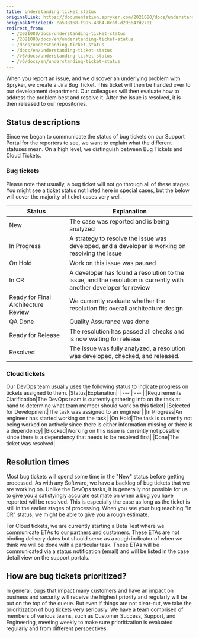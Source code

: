 ```yaml
---
title: Understanding ticket status
originalLink: https://documentation.spryker.com/2021080/docs/understanding-ticket-status
originalArticleId: ca538168-f995-48b4-8caf-d295647d2701
redirect_from:
  - /2021080/docs/understanding-ticket-status
  - /2021080/docs/en/understanding-ticket-status
  - /docs/understanding-ticket-status
  - /docs/en/understanding-ticket-status
  - /v6/docs/understanding-ticket-status
  - /v6/docs/en/understanding-ticket-status
---
```


When you report an issue, and we discover an underlying problem with Spryker, we create a Jira Bug Ticket. This ticket will then be handed over to our development department. Our colleagues will then evaluate how to address the problem best and resolve it. After the issue is resolved, it is then released to our repositories.

## Status descriptions
Since we began to communicate the status of bug tickets on our Support Portal for the reporters to see, we want to explain what the different statuses mean. On a high level, we distinguish between Bug Tickets and Cloud Tickets.

### Bug tickets
Please note that usually, a bug ticket will not go through all of these stages. You might see a ticket status not listed here in special cases, but the below will cover the majority of ticket cases very well.


| Status | Explanation |
| --- | --- |
| New | The case was reported and is being analyzed |
| In Progress | A strategy to resolve the issue was developed, and a developer is working on resolving the issue |
| On Hold | Work on this issue was paused |
| In CR | A developer has found a resolution to the issue, and the resolution is currently with another developer for review |
| Ready for Final Architecture Review | We currently evaluate whether the resolution fits overall architecture design |
| QA Done | Quality Assurance was done |
| Ready for Release | The resolution has passed all checks and is now waiting for release |
| Resolved | The issue was fully analyzed, a resolution was developed, checked, and released. |

### Cloud tickets
Our DevOps team usually uses the following status to indicate progress on tickets assigned to them.
|Status|Explanation|
| --- | --- |
|Requirements Clarification|The DevOps team is currently gathering info on the task at hand to determine what team member should work on this ticket|
|Selected for Development|The task was assigned to an engineer|
|In Progress|An engineer has started working on the task|
|On Hold|The task is currently not being worked on actively since there is either information missing or there is a dependency|
|Blocked|Working on this issue is currently not possible since there is a dependency that needs to be resolved first|
|Done|The ticket was resolved|

## Resolution times
Most bug tickets will spend some time in the "New" status before getting processed. As with any Software, we have a backlog of bug tickets that we are working on. Unlike the DevOps tasks, it is generally not possible for us to give you a satisfyingly accurate estimate on when a bug you have reported will be resolved. This is especially the case as long as the ticket is still in the earlier stages of processing. When you see your bug reaching "In CR" status, we might be able to give you a rough estimate.

For Cloud tickets, we are currently starting a Beta Test where we communicate ETAs to our partners and customers. These ETAs are not binding delivery dates but should serve as a rough indicator of when we think we will be done with a particular task. These ETAs will be communicated via a status notification (email) and will be listed in the case detail view on the support portals.

## How are bug tickets prioritized?
In general, bugs that impact many customers and have an impact on business and security will receive the highest priority and regularly will be put on the top of the queue. But even if things are not clear-cut, we take the prioritization of bug tickets very seriously. We have a team comprised of members of various teams, such as Customer Success, Support, and Engineering, meeting weekly to make sure prioritization is evaluated regularly and from different perspectives.

